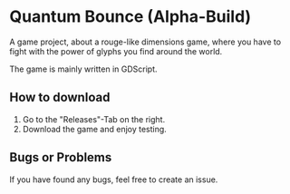 # Quantum Bounce (Alpha-Build)
A game project, about a rouge-like dimensions game, where you have to fight with the power of glyphs you find around the world.

The game is mainly written in GDScript.

## How to download
1. Go to the "Releases"-Tab on the right.
2. Download the game and enjoy testing.


## Bugs or Problems
If you have found any bugs, feel free to create an issue.
